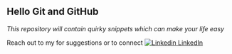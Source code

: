 ## Hello Git and GitHub
*This repository will contain quirky snippets which can make your life easy*

Reach out to my for suggestions or to connect
[![Linkedin](https://i.stack.imgur.com/gVE0j.png) LinkedIn](https://www.linkedin.com/in/chinmoy-anand-b56a4812b)
